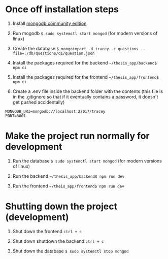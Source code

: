 
# Once off installation steps

1. Install [mongodb community edition](https://www.mongodb.com/docs/manual/administration/install-community/)

2. Run mogodb
`$ sudo systemctl start mongod` (for modern versions of linux)

3. Create the database
`$ mongoimport -d tracey -c questions --file=./db/questions/q1/question.json`

4. Install the packages required for the backend
`~/thesis_app/backend$ npm ci`

5. Install the packages required for the frontend
`~/thesis_app/frontend$ npm ci`

6. Create a .env file inside the backend folder with the contents
(this file is in the .gitignore so that if it eventually contains a password,
it doesn't get pushed accidentally)

```
MONGODB_URI=mongodb://localhost:27017/tracey
PORT=3001
```



# Make the project run normally for development

1. Run the database
`$ sudo systemctl start mongod` (for modern versions of linux)

2. Run the backend
`~/thesis_app/backend$ npm run dev`

3. Run the frontend
`~/theis_app/frontend$ npm run dev`


# Shutting down the project (development)

1. Shut down the frontend
`ctrl + c`

2. Shut down shutdown the backend
`ctrl + c`

3. Shut down the database
`$ sudo systemctl stop mongod`
